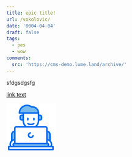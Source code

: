 ```yaml
---
title: epic title!
url: /vokolovic/
date: '0004-04-04'
draft: false
tags:
  - pes
  - wow
comments:
  src: 'https://cms-demo.lume.land/archive/'
---
```

sfdgsdgsfg

[link text](rdhj)

![Image](/uploads/man-working-laptop.svg)
